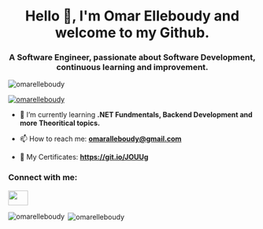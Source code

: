 <h1 align="center">Hello 👋, I'm Omar Elleboudy and welcome to my Github.</h1>
<h3 align="center">A Software Engineer, passionate about Software Development, continuous learning and improvement.</h3>

<p align="left"> <img src="https://komarev.com/ghpvc/?username=omarelleboudy&style=flat-square" alt="omarelleboudy" /> </p>

<p align="left"> <a href="https://github.com/ryo-ma/github-profile-trophy"><img src="https://github-profile-trophy.vercel.app/?username=omarelleboudy" alt="omarelleboudy" /></a> </p>

- 🌱 I’m currently learning **.NET Fundmentals, Backend Development and more Theoritical topics.**

- 📫 How to reach me: **omaralleboudy@gmail.com**

- 📜 My Certificates: **https://git.io/JOUUg**


<h3 align="left">Connect with me:</h3>
<p align="left">
<a href="https://www.linkedin.com/in/omar-elleboudy-9399aa162/" target="blank"><img align="center" src="https://cdn.jsdelivr.net/npm/simple-icons@3.0.1/icons/linkedin.svg"  height="30" width="40" /></a>
</p>


<p><img align="left" src="https://github-readme-stats.vercel.app/api/top-langs?username=omarelleboudy&show_icons=true&locale=en&layout=compact" alt="omarelleboudy" /></p>

<p>&nbsp;<img align="center" src="https://github-readme-stats.vercel.app/api?username=omarelleboudy&show_icons=true&locale=en" alt="omarelleboudy" /></p>

